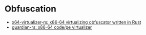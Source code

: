# Obfuscation
- [x64-virtualizer-rs: x86-64 virtualizing obfuscator written in Rust](https://github.com/cursey/x64-virtualizer-rs)
- [guardian-rs: x86-64 code/pe virtualizer](https://github.com/vmctx/guardian-rs)